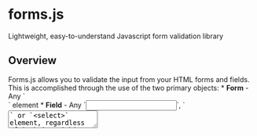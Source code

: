 # forms.js
Lightweight, easy-to-understand Javascript form validation library

<h2>Overview</h2>
Forms.js allows you to validate the input from your HTML forms and fields.
This is accomplished through the use of the two primary objects:
* <b>Form</b> - Any `<form>` element
* <b>Field</b> - Any `<input>`, `<textarea>` or `<select>` element, regardless of it being within an HTML `<form>`


With these objects, validation is as simple as:
<h5>Form</h5>
```javascript
var form = new Form(formElementId);
if (form.isValid() === true)
{
  //Perform your logic here
}
```
<h5>Field</h5>
```javascript
var field = new Field(inputElementId);
if (field.isValid() === true)
{
  //Perform your logic here
}
```


<h2>Working with Forms</h2>
Form objects allow you to:
* Quickly validate input elements contained within the `<form>` element:
  * `<input>`: text, email, file
  * `<select>`: select-one, select-multiple
* Control the submission, submission method(s), and action of the `<form>`:

  * Set the method (POST, GET, PUT)
  
  ```javascript
  form.setMethod("POST");
  ```
  
  * Set the action (url where you wish the data to be sent)
  
  ```javascript
  form.setAction(yourDirectory/sentData/);
  ```
  
  * Submit the form
  
  ```javascript
  form.submit()
  //Requires that the method and action are set before submission.
  ```
  * Translate all `<form>` data into a serialized string
  
  ```javascript
  form.serialize()
  ```


<h2>Working with Fields</h2>
Field objects allow you to:

* Identify whether or not they have been flagged, in conjunction with custom <i>data-</i> attribute, that the field is required.
  
  ```javascript
  field.isRequired()
  //Evaluates to true or false based on the value of 'data-required'
  ```
  
* For `<select>` elements, retrieve their currently-selected `<option>` value
  
  ```javascript
  var field = new Field(inputElementId);
  field.getSelectedValue();
  //Returns the currently selected <option> value
  ```

* For `<input = "file">` elements, set the allowed file extensions that can be uploaded

  ```javascript
  var file = new Field(inputElementId);
  var allowed_extensions = [".txt", ".pdf", ."docx"] //Only allow these file types to be submitted
  file.setFileExtensions(allowed_extensions);
  //This will be taken to account when calculating the Field object's validity
  ```
* Determine their validity (determination made by `<input>` type)

  ```javascript
  var field = new Field(inputElementId);
  if (field.isValid() === true)
  {
    //Now that we know this Field is valid, we'll do the following logic...
  }
  ```
  
  
<h2>Example</h2>
Let's submit a first name, last name, e-mail, and file upload `<form>`

HTML:

```html
<form name = "myform" id = "myform">
  <input type = "text" name = "first-name" id = "first-name" data-required = "true">
  <input type = "text" name = "last-name" id = "last-name" data-required = "true">
  <input type = "email" name = "email" id = "email"> <!--The user is not required to submit an e-mail address -->
  <input type = "file" name = "myfile" id = "myfile">
  <button name = "submit" id = "submit">
</form>

...

<script src = "path/to/your/copy/of/forms.js"></script>

```

Javascript:

```javascript
//I want to make sure my file input only accepts .pdf files:
var file = new Field("myfile");
var allowed_extensions = [".pdf"];
file.setFileExtensions(allowed_extensions);

//Set up the Form object
var form = new Form("myform");


//Let's bind this logic to follow a click event on our "submit" button
//For our example, let's use a jQuery .click() event. 
//(jquery is NOT required for forms.js to function)

var submit_button = $("#submit");
submit_button.click(function()
{
  form.setMethod("POST");
  form.setAction("my/directory/with/backend/logic/");
 
  if (form.isValid() === true)
  {
    //Now that I know my data is valid, get the data as a serialized string
    var form_data = form.serialize();
    
    //Or, submit the form by way of our .setMethod() and .setAction()
    form.submit();
  }
  //However, if Field elements within the Form were invalid, find out what went wrong
  else
  {
    var invalids = form.getInvalidFields();
    
    //Loop through the invalid Field objects and get their error messages
    for (var i = 0; i < invalids.length; i++)
    {
      invalid = invalids[i];
      console.log(invalid.getErrorMessage());
    }
  }
  
});
```

  
